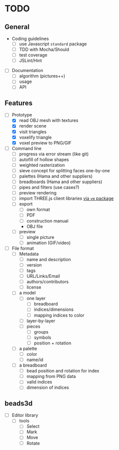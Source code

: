 # TODO

## General
* Coding guidelines
  * [ ] use Javascript `standard` package
  * [ ] TDD with Mocha/Should
  * [ ] test coverage
  * [ ] JSLint/Hint
* [ ] Documentation
  * [ ] algorithm (pictures++)
  * [ ] usage
  * [ ] API

## Features
* [ ] Prototype
  * [x] read OBJ mesh with textures
  * [x] render scene
  * [x] visit triangles
  * [x] voxelify triangle
  * [x] voxel preview to PNG/GIF
* [ ] Command line
  * [ ] progress via error stream (like git)
  * [ ] autofill of hollow shapes
  * [ ] weighted rasterization
  * [ ] sieve concept for splitting faces one-by-one
  * [ ] palettes (Hama and other suppliers)
  * [ ] breadboards (Hama and other suppliers)
  * [ ] pipes and filters (use cases?)
  * [ ] preview rendering
  * [ ] import THREE.js client libraries [via `vm` package](http://stackoverflow.com/questions/5171213/load-vanilla-javascript-libraries-into-node-js)
  * [ ] export
    * [ ] own format
    * [ ] PDF
    * [ ] construction manual
    * OBJ file
  * [ ] preview
    * [ ] single picture
    * [ ] animation (GIF/video)
* [ ] File format
  * [ ] Metadata
    * [ ] name and description
    * [ ] version
    * [ ] tags
    * [ ] URL/Links/Email
    * [ ] authors/contributors
    * [ ] license
  * [ ] a model
    * [ ] one layer
      * [ ] breadboard
      * [ ] indices/dimensions
      * [ ] mapping indices to color
    * [ ] layer-by-layer
    * [ ] pieces
      * [ ] groups
      * [ ] symbols
      * [ ] position + rotation
  * [ ] a palette
    * [ ] color
    * [ ] name/id
  * [ ] a breadboard
    * [ ] bead position and rotation for index
    * [ ] mapping from PNG data
    * [ ] valid indices
    * [ ] dimension of indices

## beads3d
* [ ] Editor library
  * [ ] tools
    * [ ] Select
    * [ ] Mark
    * [ ] Move
    * [ ] Rotate
